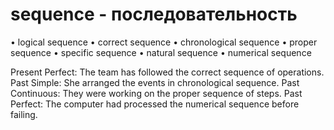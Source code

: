 # sequence - последовательность

• logical sequence
• correct sequence
• chronological sequence
• proper sequence
• specific sequence
• natural sequence
• numerical sequence

Present Perfect: The team has followed the correct sequence of operations.
Past Simple: She arranged the events in chronological sequence.
Past Continuous: They were working on the proper sequence of steps.
Past Perfect: The computer had processed the numerical sequence before failing.